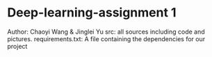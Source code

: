 # Deep-learning-assignment 1
Author: Chaoyi Wang & Jinglei Yu
src: all sources including code and pictures.
requirements.txt: A file containing the dependencies for our project
